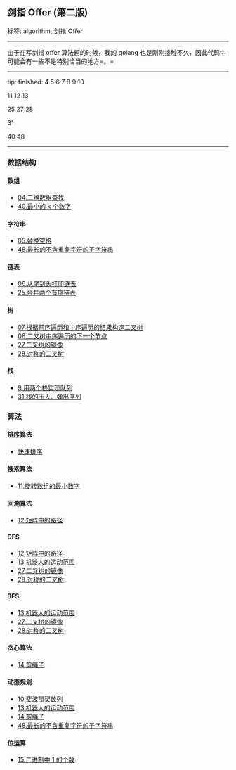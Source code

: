 ## 剑指 Offer (第二版)

标签: algorithm, 剑指 Offer

---

由于在写剑指 offer 算法题的时候，我的 golang 也是刚刚接触不久，因此代码中可能会有一些不是特别恰当的地方=。=

---

tip:
finished: 
4   5   6   7   8   9   10

11  12  13

25  27  28

31

40  48
 
---

### 数据结构
 
#### 数组

- [04.二维数组查找](array/two_dim_array_search04.go)
- [40.最小的 k 个数字](array/minimum_k_numbers.go)

#### 字符串

- [05.替换空格](string/replace_blank.go)
- [48.最长的不含重复字符的子字符串](string/longest_substring_without_repeating_characters48.go)

#### 链表

- [06.从尾到头打印链表](linkedlist/print_list_reversingly06.go)
- [25.合并两个有序链表](linkedlist/merge_two_sorted_lists25.go)

#### 树

- [07.根据前序遍历和中序遍历的结果构造二叉树](tree/build_tree_with_preorder_inorder_array07.go)
- [08.二叉树中序遍历的下一个节点](tree/next_node_of_inorder_binary_tree08.go)
- [27.二叉树的镜像](tree/invert_binary_tree27.go)
- [28.对称的二叉树](tree/symmetric_tree28.go)

#### 栈

- [9.用两个栈实现队列](stack/implement_queue_with_two_stacks09.go)
- [31.栈的压入、弹出序列](stack/validate_stack_sequences31.go)

### 算法

#### 排序算法

- [快速排序](sort/quick_sort.go)

#### 搜索算法

- [11.旋转数组的最小数字](search/min_num_of_rotated_array11.go)

#### 回溯算法

- [12.矩阵中的路径](dfs/paths_in_the_matrix12.go)

#### DFS

- [12.矩阵中的路径](dfs/paths_in_the_matrix12.go)
- [13.机器人的运动范围](bfs/robots_range_of_motion13.go)
- [27.二叉树的镜像](tree/invert_binary_tree27.go)
- [28.对称的二叉树](tree/symmetric_tree28.go)

#### BFS

- [13.机器人的运动范围](bfs/robots_range_of_motion13.go)
- [27.二叉树的镜像](tree/invert_binary_tree27.go)
- [28.对称的二叉树](tree/symmetric_tree28.go)

#### 贪心算法

- [14.剪绳子](dynamic/cut_the_rope14.go)

#### 动态规划
- [10.斐波那契数列](dynamic/fibonacci.go)
- [13.机器人的运动范围](bfs/robots_range_of_motion13.go)
- [14.剪绳子](dynamic/cut_the_rope14.go)
- [48.最长的不含重复字符的子字符串](string/longest_substring_without_repeating_characters48.go)

#### 位运算

- [15.二进制中 1 的个数](bitmanipulate/count_of_1_bits15.go)